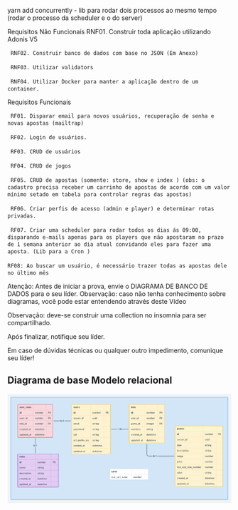 yarn add concurrently - lib para rodar dois processos ao mesmo tempo (rodar o processo da scheduler e o do server)

Requisitos Não Funcionais
     RNF01. Construir toda aplicação utilizando Adonis V5

     RNF02. Construir banco de dados com base no JSON (Em Anexo) 

     RNF03. Utilizar validators

     RNF04. Utilizar Docker para manter a aplicação dentro de um container.

Requisitos Funcionais

     RF01. Disparar email para novos usuários, recuperação de senha e novas apostas (mailtrap)

     RF02. Login de usuários.

     RF03. CRUD de usuários

     RF04. CRUD de jogos

     RF05. CRUD de apostas (somente: store, show e index ) (obs: o cadastro precisa receber um carrinho de apostas de acordo com um valor mínimo setado em tabela para controlar regras das apostas) 

     RF06. Criar perfis de acesso (admin e player) e determinar rotas privadas.

     RF07. Criar uma scheduler para rodar todos os dias ás 09:00, disparando e-mails apenas para os players que não apostaram no prazo de 1 semana anterior ao dia atual convidando eles para fazer uma aposta. (Lib para a Cron )
     
    RF08: Ao buscar um usuário, é necessário trazer todas as apostas dele no último mês

Atenção: Antes de iniciar a prova, envie o DIAGRAMA DE BANCO DE DADOS para o seu líder.
Observação: caso não tenha conhecimento sobre diagramas, você pode estar entendendo através deste Vídeo 

Observação: deve-se construir uma collection no insomnia para ser compartilhado.

Após finalizar, notifique seu líder.

Em caso de dúvidas técnicas ou qualquer outro impedimento, comunique seu líder!

## Diagrama de base Modelo relacional

<img src="./app/utils/Lotery_TGL_API.png">